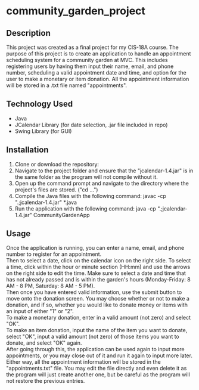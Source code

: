 # community_garden_project

## Description
This project was created as a final project for my CIS-18A course. The purpose of this project is to create an application to handle an appointment scheduling system for a community garden at MVC. This includes registering users by having them input their name, email, and phone number, scheduling a valid appointment date and time, and option for the user to make a monetary or item donation. All the appointment information will be stored in a .txt file named "appointments".

## Technology Used
- Java
- JCalendar Library (for date selection, .jar file included in repo)
- Swing Library (for GUI)

## Installation
1. Clone or download the repository:
2. Navigate to the project folder and ensure that the "jcalendar-1.4.jar" is in the same folder as the program will not compile without it.
3. Open up the command prompt and navigate to the directory where the project's files are stored. ("cd \...")
4. Compile the Java files with the following command:
   javac -cp ".;jcalendar-1.4.jar" *.java
5. Run the application with the following command:
   java -cp ".;jcalendar-1.4.jar" CommunityGardenApp

## Usage
Once the application is running, you can enter a name, email, and phone number to register for an appointment.  
Then to select a date, click on the calendar icon on the right side. To select a time, click within the hour or minute section (HH:mm) and use the arrows on the right side to edit the time. Make sure to select a date and time that has not already passed and is within the garden's hours (Monday-Friday: 8 AM - 8 PM, Saturday: 8 AM - 5 PM).  
Then once you have entered valid information, use the submit button to move onto the donation screen. You may choose whether or not to make a donation, and if so, whether you would like to donate money or items with an input of either "1" or "2".  
To make a monetary donation, enter in a valid amount (not zero) and select "OK".  
To make an item donation, input the name of the item you want to donate, select "OK", input a valid amount (not zero) of those items you want to donate, and select "OK" again.  
After going through this, the application can be used again to input more appointments, or you may close out of it and run it again to input more later. Either way, all the appointment information will be stored in the "appointments.txt" file. You may edit the file directly and even delete it as the program will just create another one, but be careful as the program will not restore the previous entries.
